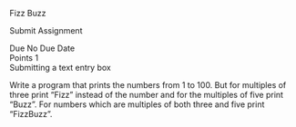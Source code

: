 Fizz Buzz
 
Submit Assignment

Due No Due Date  
Points 1  
Submitting a text entry box

Write a program that prints the numbers from 1 to 100. 
But for multiples of three print “Fizz” instead of the number and for the multiples of five print “Buzz”. 
For numbers which are multiples of both three and five print “FizzBuzz”.